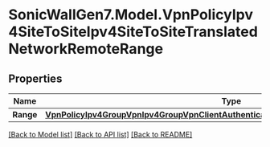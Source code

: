 # SonicWallGen7.Model.VpnPolicyIpv4SiteToSiteIpv4SiteToSiteTranslatedNetworkRemoteRange

## Properties

Name | Type | Description | Notes
------------ | ------------- | ------------- | -------------
**Range** | [**VpnPolicyIpv4GroupVpnIpv4GroupVpnClientAuthenticationAllowUnauthenticatedRangeRange**](VpnPolicyIpv4GroupVpnIpv4GroupVpnClientAuthenticationAllowUnauthenticatedRangeRange.md) |  | [optional] 

[[Back to Model list]](../README.md#documentation-for-models) [[Back to API list]](../README.md#documentation-for-api-endpoints) [[Back to README]](../README.md)

